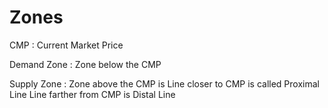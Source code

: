 # Zones

CMP
: Current Market Price

Demand Zone
: Zone below the CMP

Supply Zone
: Zone above the CMP is 
Line closer to CMP is called Proximal Line
Line farther from CMP is Distal Line 
<!--stackedit_data:
eyJoaXN0b3J5IjpbLTIxMDc5MDk3NjldfQ==
-->